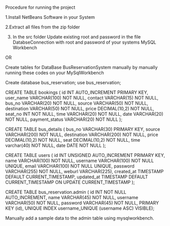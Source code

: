 Procedure for running the project

1.Install NetBeans Software in your System

2.Extract all files from the zip folder 

3. In the src folder Update existing root and password in the file DatabseConnection with root and password of your systems MySQL Workbench 

OR

Create tables for DataBase BusReservationSystem manually by manually running these codes on your MySqlWorkbench 

Create database bus_reservation;
use bus_reservation;


CREATE TABLE bookings (
    id INT AUTO_INCREMENT PRIMARY KEY,
    user_name VARCHAR(100) NOT NULL,
    contact VARCHAR(15) NOT NULL,
    bus_no VARCHAR(20) NOT NULL,
    source VARCHAR(50) NOT NULL,
    destination VARCHAR(50) NOT NULL,
    price DECIMAL(10,2) NOT NULL,
    seat_no INT NOT NULL,
    time VARCHAR(20) NOT NULL,
    date VARCHAR(20) NOT NULL,
    payment_status VARCHAR(20) NOT NULL
);

CREATE TABLE bus_details (
    bus_no VARCHAR(30) PRIMARY KEY,
    source VARCHAR(200) NOT NULL,
    destination VARCHAR(200) NOT NULL,
    price DECIMAL(10,2) NOT NULL,
    seat DECIMAL(10,2) NOT NULL,
    time varchar(40) NOT NULL,
    date DATE NOT NULL
);

CREATE TABLE users (
    id INT UNSIGNED AUTO_INCREMENT PRIMARY KEY,
    name VARCHAR(100) NOT NULL,
    username VARCHAR(100) NOT NULL UNIQUE,
    email VARCHAR(100) NOT NULL UNIQUE,
    password VARCHAR(255) NOT NULL,
    weburl VARCHAR(225),
    created_at TIMESTAMP DEFAULT CURRENT_TIMESTAMP,
    updated_at TIMESTAMP DEFAULT CURRENT_TIMESTAMP ON UPDATE CURRENT_TIMESTAMP
);

CREATE TABLE bus_reservation.admin (
  id INT NOT NULL AUTO_INCREMENT,
  name VARCHAR(45) NOT NULL,
  username VARCHAR(50) NOT NULL,
  password VARCHAR(45) NOT NULL,
  PRIMARY KEY (id),
  UNIQUE INDEX username_UNIQUE (username ASC) VISIBLE);

Manually add a sample data to the admin table using mysqlworkbench.

